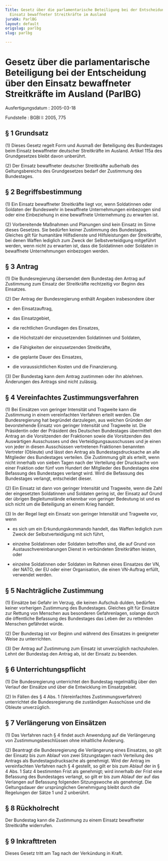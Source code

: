 ```yaml
---
Title: Gesetz über die parlamentarische Beteiligung bei der Entscheidung über den
  Einsatz bewaffneter Streitkräfte im Ausland
jurabk: ParlBG
layout: default
origslug: parlbg
slug: parlbg

---
```


# Gesetz über die parlamentarische Beteiligung bei der Entscheidung über den Einsatz bewaffneter Streitkräfte im Ausland (ParlBG)

Ausfertigungsdatum
:   2005-03-18

Fundstelle
:   BGBl I: 2005, 775

## § 1 Grundsatz

(1) Dieses Gesetz regelt Form und Ausmaß der Beteiligung des
Bundestages beim Einsatz bewaffneter deutscher Streitkräfte im
Ausland. Artikel 115a des Grundgesetzes bleibt davon unberührt.

(2) Der Einsatz bewaffneter deutscher Streitkräfte außerhalb des
Geltungsbereichs des Grundgesetzes bedarf der Zustimmung des
Bundestages.

## § 2 Begriffsbestimmung

(1) Ein Einsatz bewaffneter Streitkräfte liegt vor, wenn Soldatinnen
oder Soldaten der Bundeswehr in bewaffnete Unternehmungen einbezogen
sind oder eine Einbeziehung in eine bewaffnete Unternehmung zu
erwarten ist.

(2) Vorbereitende Maßnahmen und Planungen sind kein Einsatz im Sinne
dieses Gesetzes. Sie bedürfen keiner Zustimmung des Bundestages.
Gleiches gilt für humanitäre Hilfsdienste und Hilfsleistungen der
Streitkräfte, bei denen Waffen lediglich zum Zweck der
Selbstverteidigung mitgeführt werden, wenn nicht zu erwarten ist, dass
die Soldatinnen oder Soldaten in bewaffnete Unternehmungen einbezogen
werden.

## § 3 Antrag

(1) Die Bundesregierung übersendet dem Bundestag den Antrag auf
Zustimmung zum Einsatz der Streitkräfte rechtzeitig vor Beginn des
Einsatzes.

(2) Der Antrag der Bundesregierung enthält Angaben insbesondere über

-   den Einsatzauftrag,


-   das Einsatzgebiet,


-   die rechtlichen Grundlagen des Einsatzes,


-   die Höchstzahl der einzusetzenden Soldatinnen und Soldaten,


-   die Fähigkeiten der einzusetzenden Streitkräfte,


-   die geplante Dauer des Einsatzes,


-   die voraussichtlichen Kosten und die Finanzierung.




(3) Der Bundestag kann dem Antrag zustimmen oder ihn ablehnen.
Änderungen des Antrags sind nicht zulässig.

## § 4 Vereinfachtes Zustimmungsverfahren

(1) Bei Einsätzen von geringer Intensität und Tragweite kann die
Zustimmung in einem vereinfachten Verfahren erteilt werden. Die
Bundesregierung hat begründet darzulegen, aus welchen Gründen der
bevorstehende Einsatz von geringer Intensität und Tragweite ist. Die
Präsidentin oder der Präsident des Deutschen Bundestages übermittelt
den Antrag an die Vorsitzenden der Fraktionen sowie die Vorsitzenden
des Auswärtigen Ausschusses und des Verteidigungsausschusses und je
einen von jeder in diesen Ausschüssen vertretenen Fraktionen benannten
Vertreter (Obleute) und lässt den Antrag als Bundestagsdrucksache an
alle Mitglieder des Bundestages verteilen. Die Zustimmung gilt als
erteilt, wenn nicht innerhalb von sieben Tagen nach der Verteilung der
Drucksache von einer Fraktion oder fünf vom Hundert der Mitglieder des
Bundestages eine Befassung des Bundestages verlangt wird. Wird die
Befassung des Bundestages verlangt, entscheidet dieser.

(2) Ein Einsatz ist dann von geringer Intensität und Tragweite, wenn
die Zahl der eingesetzten Soldatinnen und Soldaten gering ist, der
Einsatz auf Grund der übrigen Begleitumstände erkennbar von geringer
Bedeutung ist und es sich nicht um die Beteiligung an einem Krieg
handelt.

(3) In der Regel liegt ein Einsatz von geringer Intensität und
Tragweite vor, wenn

-   es sich um ein Erkundungskommando handelt, das Waffen lediglich zum
    Zweck der Selbstverteidigung mit sich führt,


-   einzelne Soldatinnen oder Soldaten betroffen sind, die auf Grund von
    Austauschvereinbarungen Dienst in verbündeten Streitkräften leisten,
    oder


-   einzelne Soldatinnen oder Soldaten im Rahmen eines Einsatzes der VN,
    der NATO, der EU oder einer Organisation, die einen VN-Auftrag
    erfüllt, verwendet werden.

## § 5 Nachträgliche Zustimmung

(1) Einsätze bei Gefahr im Verzug, die keinen Aufschub dulden,
bedürfen keiner vorherigen Zustimmung des Bundestages. Gleiches gilt
für Einsätze zur Rettung von Menschen aus besonderen Gefahrenlagen,
solange durch die öffentliche Befassung des Bundestages das Leben der
zu rettenden Menschen gefährdet würde.

(2) Der Bundestag ist vor Beginn und während des Einsatzes in
geeigneter Weise zu unterrichten.

(3) Der Antrag auf Zustimmung zum Einsatz ist unverzüglich
nachzuholen. Lehnt der Bundestag den Antrag ab, ist der Einsatz zu
beenden.

## § 6 Unterrichtungspflicht

(1) Die Bundesregierung unterrichtet den Bundestag regelmäßig über den
Verlauf der Einsätze und über die Entwicklung im Einsatzgebiet.

(2) In Fällen des § 4 Abs. 1 (Vereinfachtes Zustimmungsverfahren)
unterrichtet die Bundesregierung die zuständigen Ausschüsse und die
Obleute unverzüglich.

## § 7 Verlängerung von Einsätzen

(1) Das Verfahren nach § 4 findet auch Anwendung auf die Verlängerung
von Zustimmungsbeschlüssen ohne inhaltliche Änderung.

(2) Beantragt die Bundesregierung die Verlängerung eines Einsatzes, so
gilt der Einsatz bis zum Ablauf von zwei Sitzungstagen nach Verteilung
des Antrags als Bundestagsdrucksache als genehmigt. Wird der Antrag im
vereinfachten Verfahren nach § 4 gestellt, so gilt er bis zum Ablauf
der in § 4 Abs. 1 Satz 4 bestimmten Frist als genehmigt; wird
innerhalb der Frist eine Befassung des Bundestages verlangt, so gilt
er bis zum Ablauf der auf das Verlangen auf Befassung folgenden
Sitzungswoche als genehmigt. Die Geltungsdauer der ursprünglichen
Genehmigung bleibt durch die Regelungen der Sätze 1 und 2 unberührt.

## § 8 Rückholrecht

Der Bundestag kann die Zustimmung zu einem Einsatz bewaffneter
Streitkräfte widerrufen.

## § 9 Inkrafttreten

Dieses Gesetz tritt am Tag nach der Verkündung in Kraft.

